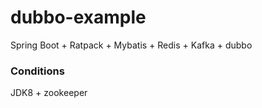 # dubbo-example
Spring Boot + Ratpack + Mybatis + Redis + Kafka + dubbo

### Conditions
  JDK8 + zookeeper
  
 
